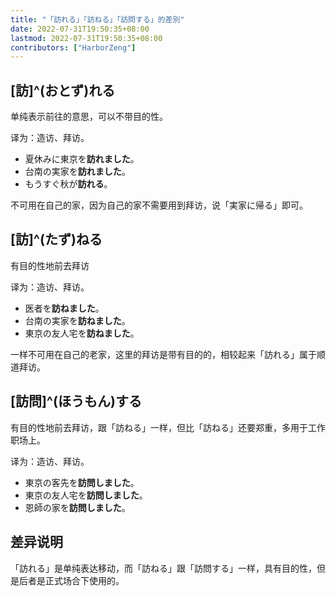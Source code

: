 ```yaml
---
title: "「訪れる」「訪ねる」「訪問する」的差別"
date: 2022-07-31T19:50:35+08:00
lastmod: 2022-07-31T19:50:35+08:00
contributors: ["HarborZeng"]
---
```


## [訪]^(おとず)れる

单纯表示前往的意思，可以不带目的性。

译为：造访、拜访。

- 夏休みに東京を**訪れました**。
- 台南の実家を**訪れました**。
- もうすぐ秋が**訪れる**。

不可用在自己的家，因为自己的家不需要用到拜访，说「実家に帰る」即可。

## [訪]^(たず)ねる

有目的性地前去拜访

译为：造访、拜访。

- 医者を**訪ねました**。
- 台南の実家を**訪ねました**。
- 東京の友人宅を**訪ねました**。

一样不可用在自己的老家，这里的拜访是带有目的的，相较起来「訪れる」属于顺道拜访。

## [訪問]^(ほうもん)する

有目的性地前去拜访，跟「訪ねる」一样，但比「訪ねる」还要郑重，多用于工作职场上。

译为：造访、拜访。

- 東京の客先を**訪問しました**。
- 東京の友人宅を**訪問しました**。
- 恩師の家を**訪問しました**。

## 差异说明

「訪れる」是单纯表达移动，而「訪ねる」跟「訪問する」一样，具有目的性，但是后者是正式场合下使用的。

[^1]: https://www.sigure.tw/learn-japanese/mix/difference/otozureru-tazuneru-houmonsuru.php
